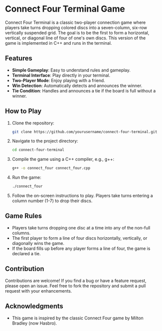 # Connect Four Terminal Game

Connect Four Terminal is a classic two-player connection game where players take turns dropping colored discs into a seven-column, six-row vertically suspended grid. The goal is to be the first to form a horizontal, vertical, or diagonal line of four of one's own discs. This version of the game is implemented in C++ and runs in the terminal.

## Features

- **Simple Gameplay**: Easy to understand rules and gameplay.
- **Terminal Interface**: Play directly in your terminal.
- **Two-Player Mode**: Enjoy playing with a friend.
- **Win Detection**: Automatically detects and announces the winner.
- **Tie Condition**: Handles and announces a tie if the board is full without a winner.

## How to Play

1. Clone the repository:
    ```bash
    git clone https://github.com/yourusername/connect-four-terminal.git
    ```
2. Navigate to the project directory:
    ```bash
    cd connect-four-terminal
    ```
3. Compile the game using a C++ compiler, e.g., g++:
    ```bash
    g++ -o connect_four connect_four.cpp
    ```
4. Run the game:
    ```bash
    ./connect_four
    ```
5. Follow the on-screen instructions to play. Players take turns entering a column number (1-7) to drop their discs.

## Game Rules

- Players take turns dropping one disc at a time into any of the non-full columns.
- The first player to form a line of four discs horizontally, vertically, or diagonally wins the game.
- If the board fills up before any player forms a line of four, the game is declared a tie.

## Contribution

Contributions are welcome! If you find a bug or have a feature request, please open an issue. Feel free to fork the repository and submit a pull request with your enhancements.

## Acknowledgments

- This game is inspired by the classic Connect Four game by Milton Bradley (now Hasbro).


